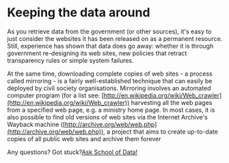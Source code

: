 Keeping the data around
=======================

As you retrieve data from the government (or other sources), it's easy to just consider the websites it has been released on as a permanent resource. Still, experience has shown that data does go away: whether it is through government re-designing its web sites, new policies that retract transparency rules or simple system failures.

At the same time, downloading complete copies of web sites - a process called mirroring - is a fairly well-established technique that can easily be deployed by civil society organisations. Mirroring involves an automated computer program (for a list see: [http://en.wikipedia.org/wiki/Web_crawler](http://en.wikipedia.org/wiki/Web_crawler)) harvesting all the web pages from a specified web page, e.g. a ministry home page. In most cases, it is also possible to find old versions of web sites via the Internet Archive's Wayback machine ([http://archive.org/web/web.php](http://archive.org/web/web.php)), a project that aims to create up-to-date copies of all public web sites and archive them forever


<div class="alert alert-info">Any questions? Got stuck?<a class="btn btn-large btn-info" href="<http://ask.schoolofdata.org>">Ask School of Data!</a></div>
